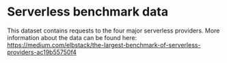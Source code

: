 # Serverless benchmark data

This dataset contains requests to the four major serverless providers.
More information about the data can be found here: https://medium.com/elbstack/the-largest-benchmark-of-serverless-providers-ac19b55750f4
